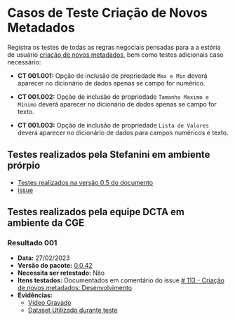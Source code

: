 # Casos de Teste Criação de Novos Metadados

Registra os testes de todas as regras negociais pensadas para a a estória de usuário [criação de novos metadados](../../../estorias_de_usuarios/sprint_03/04_criacao_de_novos_metadados_do_recurso), bem como testes adicionais caso necessário:

- **CT 001.001:** 
Opção de inclusão de propriedade `Max e Min` deverá aparecer no dicionário de dados apenas se campo for numérico.

- **CT 001.002:** 
Opção de inclusão de propriedade `Tamanho Maximo e Mínimo` deverá aparecer no dicionário de dados apenas se campo for texto.

- **CT 001.003:** 
Opção de inclusão de propriedade `Lista de Valores` deverá aparecer no dicionário de dados para campos numéricos e texto.

## Testes realizados pela Stefanini em ambiente prórpio

- [Testes realizados na versão 0.5 do documento](0.5/testes/sprint_03/04_criacao_de_novos_metadados_casos_de_teste/)
- [issue](https://github.com/transparencia-mg/work-stefanini/issues/118)

## Testes realizados pela equipe DCTA em ambiente da CGE 

### Resultado 001
- **Data:** 27/02/2023
- **Versão do pacote:** [0.0.42](https://pypi.org/project/ckanext-datapackage-creator/0.0.42/)
- **Necessita ser retestado:** Não
- **Itens testados:** Documentados em comentário do issue [# 113 - Criação de novos metadados: Desenvolvimento](https://github.com/transparencia-mg/work-stefanini/issues/119#issue-1500738055)
- **Evidências:**    
    - [Vídeo Gravado](https://youtu.be/Oe0PXi2S_98)
    - [Dataset Utilizado durante teste](http://projetockan.cge.mg.gov.br/dataset/teste-novos-metadados-estoria-2-sprint-3)






